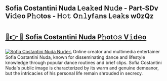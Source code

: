## Sofia Costantini Nuda L𝚎a𝚔ed N𝚞𝚍e - Part-SDv Vi𝚍𝚎o P𝚑𝚘tos - H𝚘𝚝 O𝚗𝚕yf𝚊ns L𝚎a𝚔s w0zQz

# <h2><a href="http://kf00cpg.oniu.top/?m=Sofia+Costantini+Nuda">🔗👉 🔴 Sofia Costantini Nuda P𝚑ot𝚘𝚜 V𝚒d𝚎o</a></h2>

[![Sofia Costantini Nuda Nu𝚍e𝚜](https://i.imgur.com/0qMVB7G.gif)](http://kf00cpg.oniu.top/?m=Sofia+Costantini+Nuda)
Online creator and multimedia entertainer Sofia Costantini Nuda, known for disseminating dance and lifestyle knowledge through popular dance routines and brief clips. Sofia Costantini Nuda's public image is characterized by its warm and genuine demeanor, but the intricacies of his personal life remain shrouded in secrecy.  
